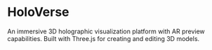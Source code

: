 # HoloVerse
An immersive 3D holographic visualization platform with AR preview capabilities. Built with Three.js for creating and editing 3D models.
